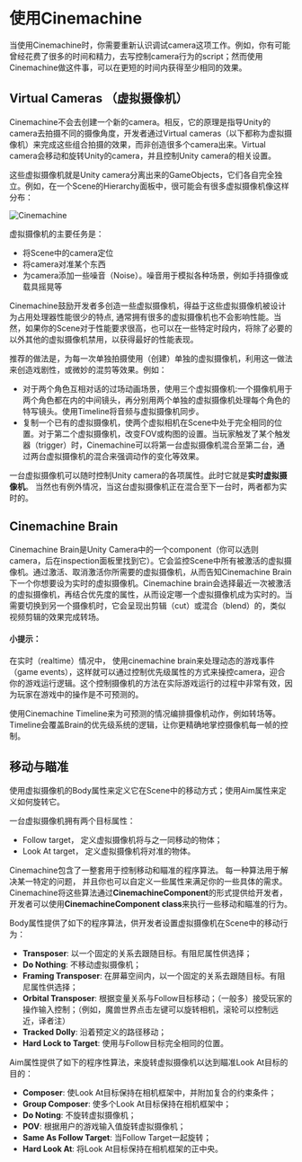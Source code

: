 # 使用Cinemachine

当使用Cinemachine时，你需要重新认识调试camera这项工作。例如，你有可能曾经花费了很多的时间和精力，去写控制camera行为的script；然而使用Cinemachine做这件事，可以在更短的时间内获得至少相同的效果。

## Virtual Cameras （虚拟摄像机）

Cinemachine不会去创建一个新的camera。相反，它的原理是指导Unity的camera去拍摄不同的摄像角度，开发者通过Virtual cameras（以下都称为虚拟摄像机）来完成这些组合拍摄的效果，而非创造很多个camera出来。Virtual camera会移动和旋转Unity的camera，并且控制Unity camera的相关设置。

这些虚拟摄像机就是Unity camera分离出来的GameObjects，它们各自完全独立。例如，在一个Scene的Hierarchy面板中，很可能会有很多虚拟摄像机像这样分布：

![Cinemachine](https://github.com/wcai49/cinemachine_doc_Chinese/blob/main/Figures/using_cinemachine_seperate.png)

虚拟摄像机的主要任务是：
  - 将Scene中的camera定位
  - 将camera对准某个东西
  - 为camera添加一些噪音（Noise）。噪音用于模拟各种场景，例如手持摄像或载具摇晃等

Cinemachine鼓励开发者多创造一些虚拟摄像机，得益于这些虚拟摄像机被设计为占用处理器性能很少的特点, 通常拥有很多的虚拟摄像机也不会影响性能。当然，如果你的Scene对于性能要求很高，也可以在一些特定时段内，将除了必要的以外其他的虚拟摄像机禁用，以获得最好的性能表现。

推荐的做法是，为每一次单独拍摄使用（创建）单独的虚拟摄像机，利用这一做法来创造戏剧性，或微妙的混剪等效果。例如：
  - 对于两个角色互相对话的过场动画场景，使用三个虚拟摄像机:一个摄像机用于两个角色都在内的中间镜头，再分别用两个单独的虚拟摄像机处理每个角色的特写镜头。使用Timeline将音频与虚拟摄像机同步。
  - 复制一个已有的虚拟摄像机，使两个虚拟相机在Scene中处于完全相同的位置。对于第二个虚拟摄像机，改变FOV或构图的设置。当玩家触发了某个触发器（trigger）时，Cinemachine可以将第一台虚拟摄像机混合至第二台，通过两台虚拟摄像机的混合来强调动作的变化等效果。

一台虚拟摄像机可以随时控制Unity camera的各项属性。此时它就是**实时虚拟摄像机**。 当然也有例外情况，当这台虚拟摄像机正在混合至下一台时，两者都为实时的。

## Cinemachine Brain

Cinemachine Brain是Unity Camera中的一个component（你可以选则camera，后在inspection面板里找到它）。它会监控Scene中所有被激活的虚拟摄像机。通过激活、取消激活你所需要的虚拟摄像机，从而告知Cinemachine Brain下一个你想要设为实时的虚拟摄像机。Cinemachine brain会选择最近一次被激活的虚拟摄像机，再结合优先度的属性，从而设定哪一个虚拟摄像机成为实时的。当需要切换到另一个摄像机时，它会呈现出剪辑（cut）或混合（blend）的，类似视频剪辑的效果完成转场。

#### 小提示：
在实时（realtime）情况中， 使用cinemachine brain来处理动态的游戏事件（game events），这样就可以通过控制优先级属性的方式来操控camera，迎合你的游戏运行逻辑。这个控制摄像机的方法在实际游戏运行的过程中非常有效，因为玩家在游戏中的操作是不可预测的。

使用Cinemachine Timeline来为可预测的情况编排摄像机动作，例如转场等。Timeline会覆盖Brain的优先级系统的逻辑，让你更精确地掌控摄像机每一帧的控制。

## 移动与瞄准

使用虚拟摄像机的Body属性来定义它在Scene中的移动方式；使用Aim属性来定义如何旋转它。

一台虚拟摄像机拥有两个目标属性：
  - Follow target， 定义虚拟摄像机将与之一同移动的物体；
  - Look At target， 定义虚拟摄像机将对准的物体。

Cinemachine包含了一整套用于控制移动和瞄准的程序算法。 每一种算法用于解决某一特定的问题， 并且你也可以自定义一些属性来满足你的一些具体的需求。Cinemachine将这些算法通过**CinemachineComponent**的形式提供给开发者， 开发者可以使用**CinemachineComponent class**来执行一些移动和瞄准的行为。

Body属性提供了如下的程序算法，供开发者设置虚拟摄像机在Scene中的移动行为：
  - **Transposer**: 以一个固定的关系去跟随目标。有阻尼属性供选择；
  - **Do Nothing**: 不移动虚拟摄像机；
  - **Framing Transposer**: 在屏幕空间内，以一个固定的关系去跟随目标。有阻尼属性供选择；
  - **Orbital Transposer**: 根据变量关系与Follow目标移动；（一般多）接受玩家的操作输入控制；（例如，魔兽世界点击左键可以旋转相机，滚轮可以控制远近，译者注）
  - **Tracked Dolly**: 沿着预定义的路径移动；
  - **Hard Lock to Target**: 使用与Follow目标完全相同的位置。

Aim属性提供了如下的程序性算法，来旋转虚拟摄像机以达到瞄准Look At目标的目的：

  - **Composer**: 使Look At目标保持在相机框架中，并附加复合的约束条件；
  - **Group Composer**: 使多个Look At目标保持在相机框架中；
  - **Do Noting**: 不旋转虚拟摄像机；
  - **POV**: 根据用户的游戏输入值旋转虚拟摄像机；
  - **Same As Follow Target**: 当Follow Target一起旋转；
  - **Hard Look At**: 将Look At目标保持在相机框架的正中央。

